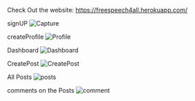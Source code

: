 
Check Out the website:
https://freespeech4all.herokuapp.com/

signUP
![Capture](https://user-images.githubusercontent.com/41430322/95467513-2d541c80-099b-11eb-9baf-7b127a4a3ea9.JPG)

createProfile
![Profile](https://user-images.githubusercontent.com/41430322/95467939-a5badd80-099b-11eb-97d5-90043d96eceb.JPG)

Dashboard
![Dashboard](https://user-images.githubusercontent.com/41430322/95468615-532df100-099c-11eb-805d-22c0d9879d6f.JPG)

CreatePost
![CreatePost](https://user-images.githubusercontent.com/41430322/95467902-9fc4fc80-099b-11eb-9d4f-d946e6e30bec.JPG)

All Posts
![posts](https://user-images.githubusercontent.com/41430322/95467914-a2bfed00-099b-11eb-8a35-2f03003bd5fd.JPG)

comments on the Posts
![comment](https://user-images.githubusercontent.com/41430322/95467892-9b98df00-099b-11eb-9793-cbcc3965cd76.JPG)




